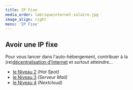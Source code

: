 ```yaml
---
title: IP Fixe
media_order: labriqueinternet-solaire.jpg
image_align: right
menu: 'IP Fixe'
---
```


## Avoir une IP fixe

Pour vous lancer dans l'auto-hébergement, contribuer à la (re)[décentralisation d'Internet](https://fr.wikipedia.org/wiki/Red%C3%A9centralisation_d'Internet) et surtout atteindre…

* [le Niveau 2](/brique#niveau_2) _(Hot Spot)_
* [le Niveau 3](/brique#niveau_3) _(Serveur Mail)_
* [le Niveau 4](/brique#niveau_4) _(Nextcloud)_
